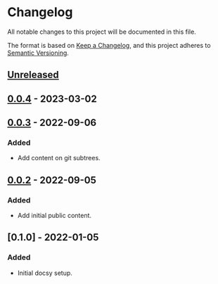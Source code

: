 # Changelog

All notable changes to this project will be documented in this file.

The format is based on [Keep a Changelog](https://keepachangelog.com/en/1.0.0/),
and this project adheres to [Semantic Versioning](https://semver.org/spec/v2.0.0.html).

## [Unreleased]

## [0.0.4] - 2023-03-02

## [0.0.3] - 2022-09-06

### Added

- Add content on git subtrees.

## [0.0.2] - 2022-09-05

### Added

- Add initial public content.

## [0.1.0] - 2022-01-05

### Added

- Initial docsy setup.

[Unreleased]: https://github.com/giantswarm/handbook/compare/v0.0.4...HEAD
[0.0.4]: https://github.com/giantswarm/handbook/compare/v0.0.3...v0.0.4
[0.0.3]: https://github.com/giantswarm/handbook/compare/v0.0.2...v0.0.3
[0.0.2]: https://github.com/giantswarm/handbook/compare/v0.0.1...v0.0.2
[0.0.1]: https://github.com/giantswarm/handbook/releases/tag/v0.0.1
